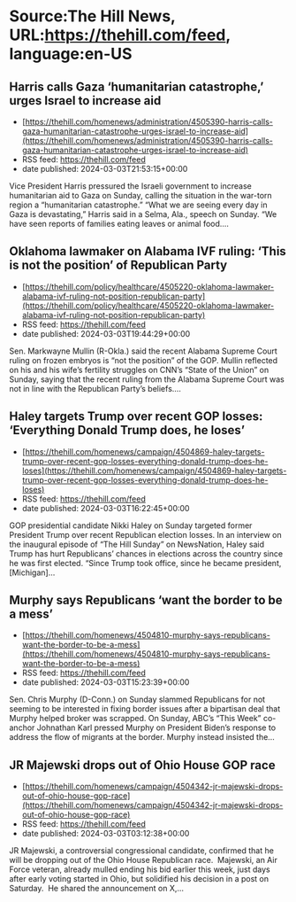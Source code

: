 # Source:The Hill News, URL:https://thehill.com/feed, language:en-US

## Harris calls Gaza ‘humanitarian catastrophe,’ urges Israel to increase aid
 - [https://thehill.com/homenews/administration/4505390-harris-calls-gaza-humanitarian-catastrophe-urges-israel-to-increase-aid](https://thehill.com/homenews/administration/4505390-harris-calls-gaza-humanitarian-catastrophe-urges-israel-to-increase-aid)
 - RSS feed: https://thehill.com/feed
 - date published: 2024-03-03T21:53:15+00:00

Vice President Harris pressured the Israeli government to increase humanitarian aid to Gaza on Sunday, calling the situation in the war-torn region a “humanitarian catastrophe.” “What we are seeing every day in Gaza is devastating,” Harris said in a Selma, Ala., speech on Sunday. “We have seen reports of families eating leaves or animal food.&#8230;

## Oklahoma lawmaker on Alabama IVF ruling: ‘This is not the position’ of Republican Party
 - [https://thehill.com/policy/healthcare/4505220-oklahoma-lawmaker-alabama-ivf-ruling-not-position-republican-party](https://thehill.com/policy/healthcare/4505220-oklahoma-lawmaker-alabama-ivf-ruling-not-position-republican-party)
 - RSS feed: https://thehill.com/feed
 - date published: 2024-03-03T19:44:29+00:00

Sen. Markwayne Mullin (R-Okla.) said the recent Alabama Supreme Court ruling on frozen embryos is “not the position” of the GOP. Mullin reflected on his and his wife’s fertility struggles on CNN’s “State of the Union” on Sunday, saying that&#160;the recent ruling&#160;from the Alabama Supreme Court was not in line with the Republican Party&#8217;s beliefs.&#8230;

## Haley targets Trump over recent GOP losses: ‘Everything Donald Trump does, he loses’
 - [https://thehill.com/homenews/campaign/4504869-haley-targets-trump-over-recent-gop-losses-everything-donald-trump-does-he-loses](https://thehill.com/homenews/campaign/4504869-haley-targets-trump-over-recent-gop-losses-everything-donald-trump-does-he-loses)
 - RSS feed: https://thehill.com/feed
 - date published: 2024-03-03T16:22:45+00:00

GOP presidential candidate Nikki Haley on Sunday targeted former President Trump over recent Republican election losses. In an interview on the inaugural episode of “The Hill Sunday” on NewsNation, Haley said Trump has hurt Republicans&#8217; chances in elections across the country since he was first elected. &#8220;Since Trump took office, since he became president, [Michigan]&#8230;

## Murphy says Republicans ‘want the border to be a mess’
 - [https://thehill.com/homenews/4504810-murphy-says-republicans-want-the-border-to-be-a-mess](https://thehill.com/homenews/4504810-murphy-says-republicans-want-the-border-to-be-a-mess)
 - RSS feed: https://thehill.com/feed
 - date published: 2024-03-03T15:23:39+00:00

Sen. Chris Murphy (D-Conn.) on Sunday slammed Republicans for not seeming to be interested in fixing border issues after a bipartisan deal that Murphy helped broker was scrapped. On Sunday, ABC’s “This Week” co-anchor Johnathan Karl pressed Murphy on President Biden’s response to address the flow of migrants at the border. Murphy instead insisted the&#8230;

## JR Majewski drops out of Ohio House GOP race
 - [https://thehill.com/homenews/campaign/4504342-jr-majewski-drops-out-of-ohio-house-gop-race](https://thehill.com/homenews/campaign/4504342-jr-majewski-drops-out-of-ohio-house-gop-race)
 - RSS feed: https://thehill.com/feed
 - date published: 2024-03-03T03:12:38+00:00

JR Majewski, a controversial congressional candidate, confirmed that he will be dropping out of the Ohio House Republican race.&#160; Majewski, an Air Force veteran, already mulled ending his bid earlier this week, just days after early voting started in Ohio, but solidified his decision in a post on Saturday.  He shared the announcement on X,&#8230;

